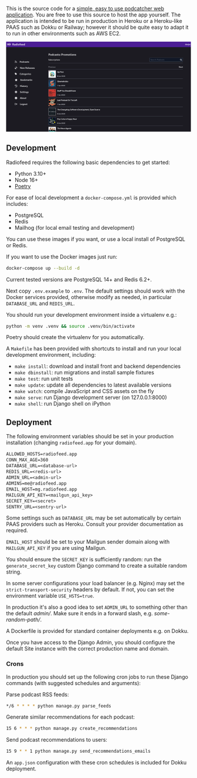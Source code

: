 This is the source code for a [simple, easy to use podcatcher web application](https://radiofeed.app). You are free to use this source to host the app yourself. The application is intended to be run in production in Heroku or a Heroku-like PAAS such as Dokku or Railway; however it should be quite easy to adapt it to run in other environments such as AWS EC2.

![desktop](/screenshots/desktop.png?raw=True)

## Development

Radiofeed requires the following basic dependencies to get started:

* Python 3.10+
* Node 16+
* [Poetry](https://github.com/python-poetry/poetry)

For ease of local development a `docker-compose.yml` is provided which includes:

* PostgreSQL
* Redis
* Mailhog (for local email testing and development)

You can use these images if you want, or use a local install of PostgreSQL or Redis.

If you want to use the Docker images just run:

```bash
docker-compose up --build -d
```

Current tested versions are PostgreSQL 14+ and Redis 6.2+.

Next copy `.env.example` to `.env`. The default settings should work with the Docker services provided, otherwise modify as needed, in particular `DATABASE_URL` and `REDIS_URL`.

You should run your development environment inside a virtualenv e.g.:

```bash
python -m venv .venv && source .venv/bin/activate
```

Poetry should create the virtualenv for you automatically.

A `Makefile` has been provided with shortcuts to install and run your local development environment, including:

* `make install`: download and install front and backend dependencies
* `make dbinstall`: run migrations and install sample fixtures
* `make test`: run unit tests
* `make update`: update all dependencies to latest available versions
* `make watch`: compile JavaScript and CSS assets on the fly
* `make serve`: run Django development server (on 127.0.0.1:8000)
* `make shell`: run Django shell on iPython

## Deployment

The following environment variables should be set in your production installation (changing `radiofeed.app` for your domain).

```
ALLOWED_HOSTS=radiofeed.app
CONN_MAX_AGE=360
DATABASE_URL=<database-url>
REDIS_URL=<redis-url>
ADMIN_URL=<admin-url>
ADMINS=me@radiofeed.app
EMAIL_HOST=mg.radiofeed.app
MAILGUN_API_KEY=<mailgun_api_key>
SECRET_KEY=<secret>
SENTRY_URL=<sentry-url>
```

Some settings such as `DATABASE_URL` may be set automatically by certain PAAS providers such as Heroku. Consult your provider documentation as required.

`EMAIL_HOST` should be set to your Mailgun sender domain along with `MAILGUN_API_KEY` if you are using Mailgun.

You should ensure the `SECRET_KEY` is sufficiently random: run the `generate_secret_key` custom Django command to create a suitable random string.

In some server configurations your load balancer (e.g. Nginx) may set the `strict-transport-security` headers by default. If not, you can set the environment variable `USE_HSTS=true`.

In production it's also a good idea to set `ADMIN_URL` to something other than the default _admin/_. Make sure it ends in a forward slash, e.g. _some-random-path/_.

A Dockerfile is provided for standard container deployments e.g. on Dokku.

Once you have access to the Django Admin, you should configure the default Site instance with the correct production name and domain.

### Crons

In production you should set up the following cron jobs to run these Django commands (with suggested schedules and arguments):

Parse podcast RSS feeds:

```bash
*/6 * * * * python manage.py parse_feeds
```

Generate similar recommendations for each podcast:

```bash
15 6 * * * python manage.py create_recommendations
```

Send podcast recommendations to users:

```bash
15 9 * * 1 python manage.py send_recommendations_emails
```

An `app.json` configuration with these cron schedules is included for Dokku deployment.
